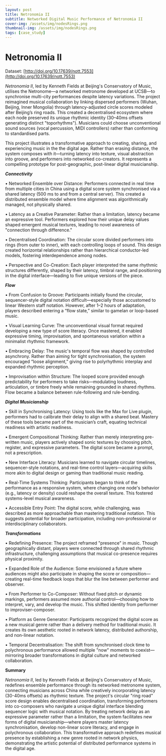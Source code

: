 ```yaml
---
layout: post
title: Netronomia II
subtitle: Networked Digital Music Performance of Netronomia II
cover-img: /assets/img/nodesRings.png
thumbnail-img: /assets/img/nodesRings.png
tags: [case_study]
---
```


# Netronomia II

Dataset: [http://doi.org/10.17639/nott.7553](http://doi.org/10.17639/nott.7553)

_Netronomia II_, led by Kenneth Fields at Beijing's Conservatory of Music, utilises the Netronome—a networked metronome developed at UCSB—to synchronise multi-city performances despite latency variations. The project reimagined musical collaboration by linking dispersed performers (Wuhan, Beijing, Inner Mongolia) through latency-adjusted circle scores modeled after Beijing’s ring roads. This created a decentralised ecosystem where each node preserved its unique rhythmic identity (30–40ms offsets generating distinct "toporhythms"). Musicians could choose unconventional sound sources (vocal percussion, MIDI controllers) rather than conforming to standardised parts. 

This project illustrates a transformative approach to creating, sharing, and experiencing music in the the digital age. Rather than erasing distance, the system composes with it—turning latency into texture, visual abstraction into groove, and performers into networked co-creators. It represents a compelling prototype for post-geographic, post-linear digital musicianship.

_**Connectivity**_

•	Networked Ensemble over Distance: Performers connected in real time from multiple cities in China using a digital score system synchronised via a shared latency (500 ms to and from a central server). This created a distributed ensemble model where time alignment was algorithmically managed, not physically shared.

•	Latency as a Creative Parameter: Rather than a limitation, latency became an expressive tool. Performers explored how their unique delay values shaped emergent musical textures, leading to novel awareness of "connection through difference."

•	Decentralised Coordination: The circular score divided performers into rings (from outer to inner), with each controlling loops of sound. This design created horizontal relationships rather than hierarchical conductor-led models, fostering interdependence among nodes.

•	Perspective and Co-Creation: Each player interpreted the same rhythmic structures differently, shaped by their latency, timbral range, and positioning in the digital interface—leading to five unique versions of the piece.

_**Flow**_

•	From Confusion to Groove: Participants initially found the circular, sequencer-style digital notation difficult—especially those accustomed to linear Western staff notation. However, after 1–2 hours of adaptation, players described entering a “flow state,” similar to gamelan or loop-based music.

•	Visual Learning Curve: The unconventional visual format required developing a new type of score literacy. Once mastered, it enabled expressive timing, improvisation, and spontaneous variation within a minimalist rhythmic framework.

•	Embracing Delay: The music's temporal flow was shaped by controlled asynchrony. Rather than aiming for tight synchronisation, the system encouraged “loose alignment,” giving rise to polyrhythmic interplay and expanded rhythmic perception.

•	Improvisation within Structure: The looped score provided enough predictability for performers to take risks—modulating loudness, articulation, or timbre freely while remaining grounded in shared rhythms. Flow became a balance between rule-following and rule-bending.


_**Digital Musicianship**_

•	Skill in Synchronising Latency: Using tools like the Max for Live plugin, performers had to calibrate their delay to align with a shared beat. Mastery of these tools became part of the musician’s craft, equating technical readiness with artistic readiness.

•	Emergent Compositional Thinking: Rather than merely interpreting pre-written music, players actively shaped sonic textures by choosing pitch, register, and expressive parameters. The digital score became a prompt, not a prescription.

•	New Interface Literacy: Musicians learned to navigate circular timelines, sequencer-style notations, and real-time control layers—acquiring skills more akin to digital design or gaming than traditional music reading.

•	Real-Time Systems Thinking: Participants began to think of the performance as a responsive system, where changing one node's behavior (e.g., latency or density) could reshape the overall texture. This fostered systems-level musical awareness.

•	Accessible Entry Point: The digital score, while challenging, was described as more approachable than mastering traditional notation. This suggests potential for broader participation, including non-professional or interdisciplinary collaborators.

_**Transformations**_

•	Redefining Presence: The project reframed "presence" in music. Though geographically distant, players were connected through shared rhythmic infrastructure, challenging assumptions that musical co-presence requires physical proximity.

•	Expanded Role of the Audience: Some envisioned a future where audiences might also participate in shaping the score or composition—creating real-time feedback loops that blur the line between performer and observer.

•	From Performer to Co-Composer: Without fixed pitch or dynamic markings, performers assumed more authorial control—choosing how to interpret, vary, and develop the music. This shifted identity from performer to improviser-composer.

•	Platform as Genre Generator: Participants recognized the digital score as a new musical genre rather than a delivery method for traditional music. It creates its own aesthetic rooted in network latency, distributed authorship, and non-linear notation.

•	Temporal Decentralisation: The shift from synchronised clock time to polychronous performance allowed multiple "now" moments to coexist—mirroring broader transformations in digital culture and networked collaboration.

**Summary**

_Netronomia II_, led by Kenneth Fields at Beijing's Conservatory of Music, redefines ensemble performance through its networked metronome system, connecting musicians across China while creatively incorporating latency (30-40ms offsets) as rhythmic texture. The project's circular "ring road" score design enables decentralised coordination, transforming performers into co-composers who navigate a unique digital interface blending sequencer logic with musical notation. By treating network delay as an expressive parameter rather than a limitation, the system facilitates new forms of digital musicianship—where players master latency synchronisation, develop non-linear score literacy, and engage in polychronous collaboration. This transformative approach redefines musical presence by establishing a new genre rooted in network physics, demonstrating the artistic potential of distributed performance systems in the digital age.



